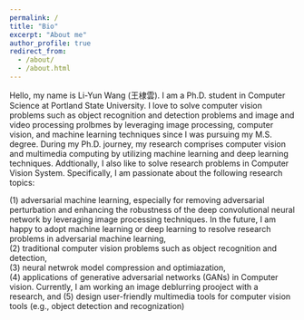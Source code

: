 ```yaml
---
permalink: /
title: "Bio"
excerpt: "About me"
author_profile: true
redirect_from: 
  - /about/
  - /about.html
---
```


Hello, my name is Li-Yun Wang (王棣雲). I am a Ph.D. student in Computer Science at Portland State University. I love to solve computer vision problems such as object recognition and detection problems and image and video processing prolbmes by leveraging image processing, computer vision, and machine learning techniques since I was pursuing my M.S. degree. During my Ph.D. journey, my research comprises computer vision and multimedia computing by utilizing machine learning and deep learning techniques. Addtionally, I also like to solve research problems in Computer Vision System. Specifically, I am passionate about the following research topics: <br/>

(1) adversarial machine learning, especially for removing adversarial perturbation and enhancing the robustness of the deep convolutional neural network by leveraging image processing techniques. In the future, I am happy to adopt machine learning or deep learning to resolve research problems in adversarial machine learning, <br/>
(2) traditional computer vision problems such as object recognition and detection, <br/>
(3) neural netwrok model compression and optimiazation, <br/>
(4) applications of generative adversarial networks (GANs) in Computer vision. Currently, I am working an image deblurring prooject with a research, and
(5) design user-friendly multimedia tools for computer vision tools (e.g., object detection and recognization) <br/>
